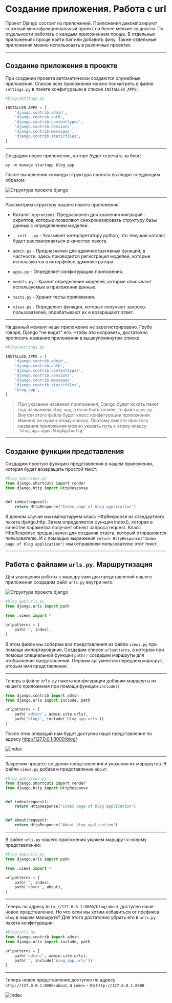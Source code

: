 
# Создание приложения. Работа с url

Проект Django состоит из приложений. Приложения декомпозируют сложный многофункциональный проект на более мелкие сущности. По отдельности работать с каждым приложением проще. В отдельных приложениях проще найти баг или добавить фичу. Также отдельные приложения можно использовать в различных проектах.

---

## Создание приложения в проекте

При создании проекта автоматически создаются служебные приложения. Список всех приложений можно посмотреть в файле ```settings.py``` в пакете конфигурации в списке ```INSTALLED_APPS```: 

```python
#blog/settings.py

INSTALLED_APPS = [
    'django.contrib.admin',
    'django.contrib.auth',
    'django.contrib.contenttypes',
    'django.contrib.sessions',
    'django.contrib.messages',
    'django.contrib.staticfiles',
]
```

---

Создадим новое приложение, которе будет отвечать за блог:

```
py -m manage startapp blog_app
```

После выполнения команды структура проекта выглядит следующим образом:

![Структура проекта django](/assets/django/create_app/project-structure.png)

---

Рассмотрим структуру нашего нового приложения:

- Каталог ```migrations```: Предназначен для хранения миграций - скриптов, которые позволяют синхронизировать структуру базы данных с определением моделей.

- ```__init__.py``` - Указывает интерпретатору python, что текущий каталог будет рассматриваться в качестве пакета.

- ```admin.py``` - Предназначен для административных функций, в частности, здесь призводится регистрация моделей, которые используются в интерфейсе администратора

- ```apps.py``` - Определяет конфигурацию приложения.

- ```models.py``` - Хранит определение моделей, которые описывают используемые в приложении данные.

- ```tests.py``` - Хранит тесты приложения.

- ```views.py``` - Определяет функции, которые получают запросы пользователей, обрабатывают их и возвращают ответ.

---

На данный момент наше приложение не зарегистрировано. Грубо говоря, Django "не видит" его. Чтобы это исправить, достаточно прописать название приложения в вышеупомянутом списке

```python
#blog/settings.py

INSTALLED_APPS = [
    'django.contrib.admin',
    'django.contrib.auth',
    'django.contrib.contenttypes',
    'django.contrib.sessions',
    'django.contrib.messages',
    'django.contrib.staticfiles',
    'blog_app',
]
```

> При указании названия приложения, Django будет искать пакет под названием ```blog_app```, а если быть точкее, то файл ```apps.py```. Внутри этого файла будет класс конфигурации приложения. Именно он нужен этому списку. Поэтому вместо простого названия приложения можно указать путь к этому классу: ```'blog_app.apps.BlogAppConfig'```

---

## Создание функции представления

Создадим простую функцию представления в нашем приложении, которая будет возвращать простой текст:

```python
#blog_app/views.py
from django.shortcuts import render
from django.http import HttpResponse


def index(request):
    return HttpResponse("Index page of blog application")
```

В данном случае мы импортируем класс HttpResponse из стандартного пакета django.http. Затем определяется функция index(), которая в качестве параметра получает объект запроса request. Класс HttpResponse предназначен для создания ответа, который отправляется пользователю. И с помощью выражения ```return HttpResponse("Index page of blog application")``` мы отправляем пользователю этот текст.

---

## Работа с файлами ```urls.py```. Маршрутизация

Для упрощения работы с маршрутами для представлений нашего приложения создадим файл ```urls.py``` внутри него:

![Структура проекта django](/assets/django/create_app/urls.png)

```python
#blog_app/urls.py
from django.urls import path

from .views import *

urlpatterns = [
    path('', index),
]
```

В этом файле мы соберем все представления из файла ```views.py``` при помощи импортирования. Создадим список ```urlpatterns```, в котором при помощи специальной функции ```path()``` создадим маршруты для отображения представлений. Первым аргументом передаем маршрут, вторым имя представления.

---

Теперь в файле ```urls.py``` пакета конфигурации добавим маршруты из нашего приложения при помощи функции ```include()```

```python
from django.contrib import admin
from django.urls import include, path

urlpatterns = [
    path('admin/', admin.site.urls),
    path('blog/', include('blog_app.urls'))
]
```

После этих операций нам будет доступно наше представление по адресу http://127.0.0.1:8000/blog/

![index](/assets/django/create_app/index.png)

---

Закрепим процесс создания представлений и указания их маршрутов. В файле ```views.py``` добавим представление ```about```:

```python
#blog_app/views.py
from django.shortcuts import render
from django.http import HttpResponse


def index(request):
    return HttpResponse("Index page of blog application")


def about(request):
    return HttpResponse("About blog application")
```

---

В файле ```urls.py``` нашего приложения укажем маршрут к новому представлению:

```python
#blog_app/urls.py
from django.urls import path

from .views import *

urlpatterns = [
    path('', index),
    path('about', about),
]
```

---

Теперь по адресу ```http://127.0.0.1:8000/blog/about``` доступно наше новое представление. Но что если мы хотим избавиться от префикса ```blog``` в нашем маршруте? Для этого достаточно убрать его в ```urls.py``` пакета конфигурации:

```python
#blog/urls.py
from django.contrib import admin
from django.urls import include, path

urlpatterns = [
    path('admin/', admin.site.urls),
    path('', include('blog_app.urls'))
]
```

---

Теперь новое представление доступно по адресу ```http://127.0.0.1:8000/about```, 
а ```index``` - по ```http://127.0.0.1:8000```

![index](/assets/django/create_app/about.png)